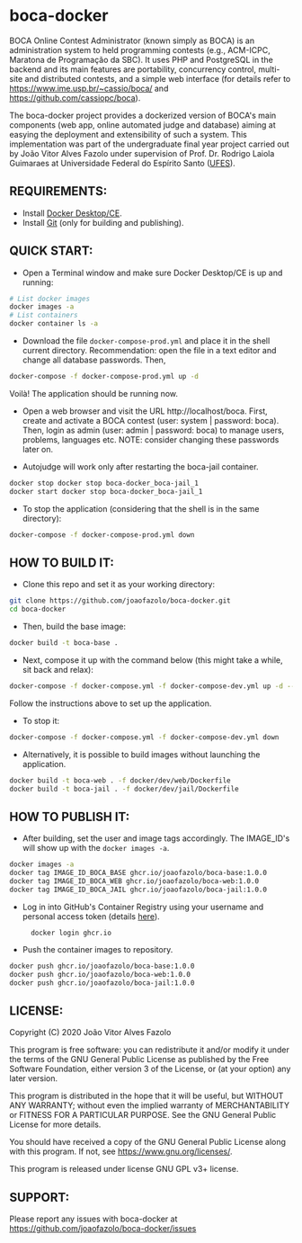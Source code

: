 # boca-docker

BOCA Online Contest Administrator (known simply as BOCA) is an administration system to held programming contests (e.g., ACM-ICPC, Maratona de Programação da SBC). It uses PHP and PostgreSQL in the backend and its main features are portability, concurrency control, multi-site and distributed contests, and a simple web interface (for details refer to https://www.ime.usp.br/~cassio/boca/ and https://github.com/cassiopc/boca).

The boca-docker project provides a dockerized version of BOCA's main components (web app, online automated judge and database) aiming at easying the deployment and extensibility of such a system. This implementation was part of the undergraduate final year project carried out by João Vitor Alves Fazolo under supervision of Prof. Dr. Rodrigo Laiola Guimaraes at Universidade Federal do Espírito Santo ([UFES](https://www.ufes.br/)).

## REQUIREMENTS:

* Install [Docker Desktop/CE](https://www.docker.com/get-started).
* Install [Git](https://github.com/git-guides/install-git) (only for building and publishing).

## QUICK START:

* Open a Terminal window and make sure Docker Desktop/CE is up and running:

```bash
# List docker images
docker images -a
# List containers
docker container ls -a
```

* Download the file `docker-compose-prod.yml` and place it in the shell current directory. Recommendation: open the file in a text editor and change all database passwords. Then,

```bash
docker-compose -f docker-compose-prod.yml up -d
```

Voilà! The application should be running now. 

* Open a web browser and visit the URL http://localhost/boca. First, create and activate a BOCA contest (user: system | password: boca). Then, login as admin  (user: admin | password: boca) to manage users, problems, languages etc. NOTE: consider changing these passwords later on.

* Autojudge will work only after restarting the boca-jail container.

```bash
docker stop docker stop boca-docker_boca-jail_1
docker start docker stop boca-docker_boca-jail_1
```

* To stop the application (considering that the shell is in the same directory):

```bash
docker-compose -f docker-compose-prod.yml down
```

## HOW TO BUILD IT:

* Clone this repo and set it as your working directory:

```bash
git clone https://github.com/joaofazolo/boca-docker.git
cd boca-docker
```

* Then, build the base image:

```bash
docker build -t boca-base .
```

* Next, compose it up with the command below (this might take a while, sit back and relax):

```bash
docker-compose -f docker-compose.yml -f docker-compose-dev.yml up -d --build
```

Follow the instructions above to set up the application.

* To stop it:

```bash
docker-compose -f docker-compose.yml -f docker-compose-dev.yml down
```

* Alternatively, it is possible to build images without launching the application.

```bash
docker build -t boca-web . -f docker/dev/web/Dockerfile
docker build -t boca-jail . -f docker/dev/jail/Dockerfile
```

## HOW TO PUBLISH IT:

* After building, set the user and image tags accordingly. The IMAGE_ID's will show up with the `docker images -a`.

```bash
docker images -a
docker tag IMAGE_ID_BOCA_BASE ghcr.io/joaofazolo/boca-base:1.0.0
docker tag IMAGE_ID_BOCA_WEB ghcr.io/joaofazolo/boca-web:1.0.0
docker tag IMAGE_ID_BOCA_JAIL ghcr.io/joaofazolo/boca-jail:1.0.0
```

* Log in into GitHub's Container Registry using your username and personal access token (details [here](https://docs.github.com/en/packages/working-with-a-github-packages-registry/working-with-the-container-registry#authenticating-to-the-container-registry)).

        docker login ghcr.io

* Push the container images to repository.

```bash
docker push ghcr.io/joaofazolo/boca-base:1.0.0
docker push ghcr.io/joaofazolo/boca-web:1.0.0
docker push ghcr.io/joaofazolo/boca-jail:1.0.0
```

## LICENSE:

Copyright (C) 2020 João Vitor Alves Fazolo

This program is free software: you can redistribute it and/or modify
it under the terms of the GNU General Public License as published by
the Free Software Foundation, either version 3 of the License, or
(at your option) any later version.

This program is distributed in the hope that it will be useful,
but WITHOUT ANY WARRANTY; without even the implied warranty of
MERCHANTABILITY or FITNESS FOR A PARTICULAR PURPOSE.  See the
GNU General Public License for more details.

You should have received a copy of the GNU General Public License
along with this program.  If not, see <https://www.gnu.org/licenses/>.

This program is released under license GNU GPL v3+ license.

## SUPPORT:

Please report any issues with boca-docker at https://github.com/joaofazolo/boca-docker/issues
